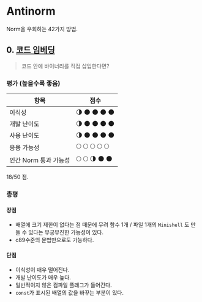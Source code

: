 # Antinorm

Norm을 우회하는 42가지 방법.

## 0. [코드 임베딩](01-code-embeding/README.md)

> 코드 안에 바이너리를 직접 삽입한다면?

### 평가 (높을수록 좋음)

| 항목 | 점수 |
| - | - |
| 이식성               | :last_quarter_moon: :new_moon: :new_moon: :new_moon: :new_moon:   |
| 개발 난이도           | :last_quarter_moon: :new_moon: :new_moon: :new_moon: :new_moon:   |
| 사용 난이도           | :last_quarter_moon: :new_moon: :new_moon: :new_moon: :new_moon:   |
| 응용 가능성           | :full_moon: :full_moon: :full_moon: :full_moon: :full_moon:       |
| 인간 Norm 통과 가능성  | :full_moon: :full_moon: :last_quarter_moon: :new_moon: :new_moon: |

18/50 점.

### 총평

#### 장점

- 배열에 크기 제한이 없다는 점 때문에 무려 함수 1개 / 파일 1개의 `Minishell` 도 만들 수 있다는 무궁무진한 가능성이 있다.
- c89수준의 문법만으로도 가능하다.

#### 단점

- 이식성이 매우 떨어진다.
- 개발 난이도가 매우 높다.
- 일반적이지 않은 컴파일 플래그가 들어간다.
- `const`가 표시된 배열의 값을 바꾸는 부분이 있다.
